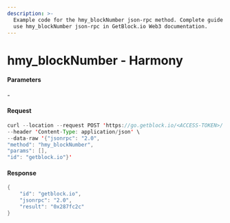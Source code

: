 ```yaml
---
description: >-
  Example code for the hmy_blockNumber json-rpc method. Сomplete guide on how to
  use hmy_blockNumber json-rpc in GetBlock.io Web3 documentation.
---
```


# hmy\_blockNumber - Harmony

#### Parameters

\-

#### Request

```java
curl --location --request POST 'https://go.getblock.io/<ACCESS-TOKEN>/' \
--header 'Content-Type: application/json' \ 
--data-raw '{"jsonrpc": "2.0",
"method": "hmy_blockNumber",
"params": [],
"id": "getblock.io"}'
```

#### Response

```java
{
    "id": "getblock.io",
    "jsonrpc": "2.0",
    "result": "0x287fc2c"
}
```
